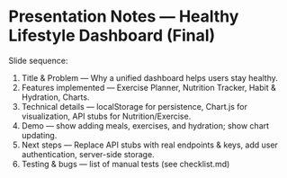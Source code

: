 # Presentation Notes — Healthy Lifestyle Dashboard (Final)

Slide sequence:
1. Title & Problem — Why a unified dashboard helps users stay healthy.
2. Features implemented — Exercise Planner, Nutrition Tracker, Habit & Hydration, Charts.
3. Technical details — localStorage for persistence, Chart.js for visualization, API stubs for Nutrition/Exercise.
4. Demo — show adding meals, exercises, and hydration; show chart updating.
5. Next steps — Replace API stubs with real endpoints & keys, add user authentication, server-side storage.
6. Testing & bugs — list of manual tests (see checklist.md)